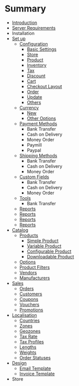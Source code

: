# Summary

* [Introduction](README.md)
* [Server Requirements](system_requirements.md)
* Installation
* [Set up](set_up.md)
   * [Configuration](configuration.md)
       * [Basic Settings](basic_settings.md)
       * [Store](store.md)
       * [Product](product.md)
       * [Inventory](inventory.md)
       * [Tax](tax.md)
       * [Discount](discount.md)
       * [Cart](cart.md)
       * [Checkout Layout](checkout_layout.md)
       * [Order](order.md)
       * [Update](update.md)
       * [Others](others.md)
   * [Currency](currency.md)
       * [New](new_currency.md)
       * [Other Options](edit_currency.md)
   * [Payment Methods](payment_methods.md)
       * Bank Transfer
       * Cash on Delivery
       * Money Order
       * Paymill
       * Paypal
   * [Shipping Methods](shipping_methods.md)
       * Bank Transfer
       * Cash on Delivery
       * Money Order
   * [Custom Fields](custom_fields.md)
       * Bank Transfer
       * Cash on Delivery
       * Money Order
   * [Tools](tools.md)
       * Bank Transfer
   * [Reports](reports.md)
   * [Reports](reports.md)
   * [Reports](reports.md)
   * [Reports](reports.md)
* [Catalog](catalog.md)
   * [Products](products.md)
       * [Simple Product](simple_product.md)
       * [Variable Product](variable_product.md)
       * [Configurable Product](configurable_product.md)
       * [Downloadable Product](downloadable_product.md)
   * [Options](options.md)
   * [Product Filters](product_filters.md)
   * [Vendors](vendors.md)
   * [Manufacturers](manufacturers.md)
* [Sales](sales.md)
   * [Orders](sales_orders.md)
   * [Customers](sales_customers.md)
   * [Coupons](sales_coupons.md)
   * [Vouchers](sales_vouchers.md)
   * [Promotions](sales_promotions.md)
* [Localisation](localisation.md)
   * [Countries](countries.md)
   * [Zones](zones.md)
   * [Geozones](geozones.md)
   * [Tax Rate](tax_rate.md)
   * [Tax Profiles](tax_profiles.md)
   * [Lengths](lengths.md)
   * [Weights](weights.md)
   * [Order Statuses](order_statuses.md)
* [Design](design.md)
   * [Email Template](email_template.md)
   * [Invoice Template](invoice_template.md)
* Store

